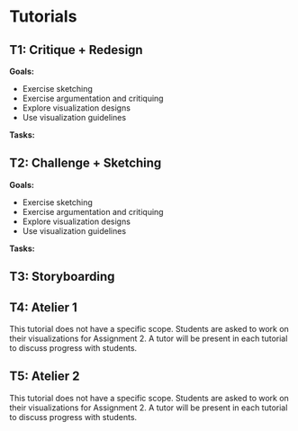 # Tutorials

## T1: Critique + Redesign

__Goals:__
* Exercise sketching
* Exercise argumentation and critiquing
* Explore visualization designs
* Use visualization guidelines

__Tasks:__



## T2: Challenge + Sketching

__Goals:__
* Exercise sketching
* Exercise argumentation and critiquing
* Explore visualization designs
* Use visualization guidelines

__Tasks:__

## T3: Storyboarding

## T4: Atelier 1

This tutorial does not have a specific scope. Students are asked to work on their visualizations for Assignment 2. A tutor will be present in each tutorial to discuss progress with students. 

## T5: Atelier 2

This tutorial does not have a specific scope. Students are asked to work on their visualizations for Assignment 2. A tutor will be present in each tutorial to discuss progress with students. 
